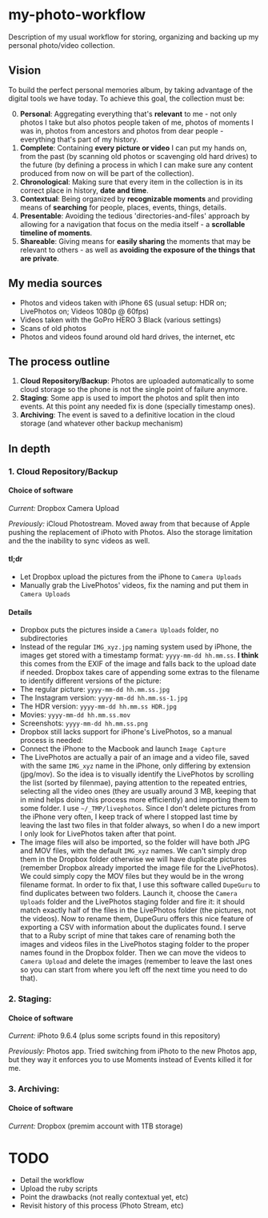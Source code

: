 # my-photo-workflow
Description of my usual workflow for storing, organizing and backing up my personal photo/video collection.

## Vision
To build the perfect personal memories album, by taking advantage of the digital tools we have today.
To achieve this goal, the collection must be:

0. **Personal**: Aggregating everything that's **relevant** to me - not only photos I take but also photos people taken of me, photos of moments I was in, photos from ancestors and photos from dear people - everything that's part of my history.
1. **Complete**: Containing **every picture or video** I can put my hands on, from the past (by scanning old photos or scavenging old hard drives) to the future (by defining a process in which I can make sure any content produced from now on will be part of the collection).
2. **Chronological**: Making sure that every item in the collection is in its correct place in history, **date and time**.
3. **Contextual**: Being organized by **recognizable moments** and providing means of **searching** for people, places, events, things, details.
4. **Presentable**: Avoiding the tedious 'directories-and-files' approach by allowing for a navigation that focus on the media itself - a **scrollable timeline of moments**.
5. **Shareable**: Giving means for **easily sharing** the moments that may be relevant to others - as well as **avoiding the exposure of the things that are private**.

## My media sources
- Photos and videos taken with iPhone 6S (usual setup: HDR on; LivePhotos on; Videos 1080p @ 60fps)
- Videos taken with the GoPro HERO 3 Black (various settings)
- Scans of old photos
- Photos and videos found around old hard drives, the internet, etc

## The process outline
1. **Cloud Repository/Backup**: Photos are uploaded automatically to some cloud storage so the phone is not the single point of failure anymore.
2. **Staging**: Some app is used to import the photos and split then into events. At this point any needed fix is done (specially timestamp ones).
3. **Archiving**: The event is saved to a definitive location in the cloud storage (and whatever other backup mechanism)

## In depth
### **1. Cloud Repository/Backup**
 
#### Choice of software
*Current:* Dropbox Camera Upload

*Previously:* iCloud Photostream. Moved away from that because of Apple pushing the replacement of iPhoto with Photos. Also the storage limitation and the the inability to sync videos as well.

#### tl;dr
* Let Dropbox upload the pictures from the iPhone to `Camera Uploads`
* Manually grab the LivePhotos' videos, fix the naming and put them in `Camera Uploads`

#### Details

 * Dropbox puts the pictures inside a `Camera Uploads` folder, no subdirectories
 * Instead of the regular `IMG_xyz.jpg` naming system used by iPhone, the images get stored with a timestamp format: `yyyy-mm-dd hh.mm.ss`. **I think** this comes from the EXIF of the image and falls back to the upload date if needed. Dropbox takes care of appending some extras to the filename to identify different versions of the picture:
  * The regular picture: `yyyy-mm-dd hh.mm.ss.jpg`
  * The Instagram version: `yyyy-mm-dd hh.mm.ss-1.jpg`
  * The HDR version: `yyyy-mm-dd hh.mm.ss HDR.jpg`
  * Movies: `yyyy-mm-dd hh.mm.ss.mov`
  * Screenshots: `yyyy-mm-dd hh.mm.ss.png`
 * Dropbox still lacks support for iPhone's LivePhotos, so a manual process is needed:
  * Connect the iPhone to the Macbook and launch `Image Capture`
  * The LivePhotos are actually a pair of an image and a video file, saved with the same `IMG_xyz` name in the iPhone, only differing by extension (jpg/mov). So the idea is to visually identify the LivePhotos by scrolling the list (sorted by filenmae), paying attention to the repeated entries, selecting all the video ones (they are usually around 3 MB, keeping that in mind helps doing this process more efficiently) and importing them to some folder. I use `~/_TMP/livephotos`. Since I don't delete pictures from the iPhone very often, I keep track of where I stopped last time by leaving the last two files in that folder always, so when I do a new import I only look for LivePhotos taken after that point.
  * The image files will also be imported, so the folder will have both JPG and MOV files, with the default `IMG_xyz` names. We can't simply drop them in the Dropbox folder otherwise we will have duplicate pictures (remember Dropbox already imported the image file for the LivePhotos). We could simply copy the MOV files but they would be in the wrong filename format. In order to fix that, I use this software called `DupeGuru` to find duplicates between two folders. Launch it, choose the `Camera Uploads` folder and the LivePhotos staging folder and fire it: it should match exactly half of the files in the LivePhotos folder (the pictures, not the videos). Now to rename them, DupeGuru offers this nice feature of exporting a CSV with information about the duplicates found. I serve that to a Ruby script of mine that takes care of renaming both the images and videos files in the LivePhotos staging folder to the proper names found in the Dropbox folder. Then we can move the videos to `Camera Upload` and delete the images (remember to leave the last ones so you can start from where you left off the next time you need to do that).

### **2. Staging**: 
#### Choice of software
*Current:* iPhoto 9.6.4 (plus some scripts found in this repository)

*Previously:* Photos app. Tried switching from iPhoto to the new Photos app, but they way it enforces you to use Moments instead of Events killed it for me.

### **3. Archiving**:
#### Choice of software
*Current:* Dropbox  (premim account with 1TB storage)
 
# TODO

- Detail the workflow
- Upload the ruby scripts
- Point the drawbacks (not really contextual yet, etc)
- Revisit history of this process (Photo Stream, etc)
